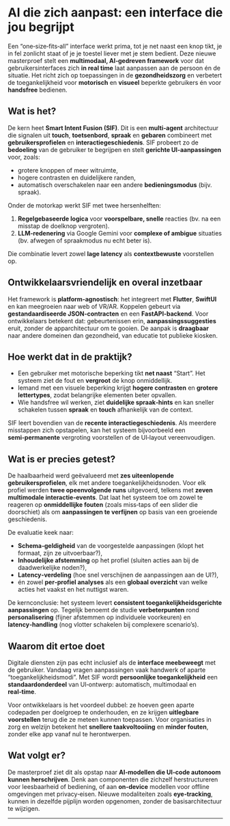 # AI die zich aanpast: een interface die jou begrijpt

Een “one‑size‑fits‑all” interface werkt prima, tot je net naast een knop tikt, je in fel zonlicht staat of je je toestel liever met je stem bedient. Deze nieuwe masterproef stelt een **multimodaal, AI‑gedreven framework** voor dat gebruikersinterfaces zich **in real time** laat aanpassen aan de persoon én de situatie. Het richt zich op toepassingen in de **gezondheidszorg** en verbetert de toegankelijkheid voor **motorisch** en **visueel** beperkte gebruikers én voor **handsfree** bedienen.

## Wat is het?

De kern heet **Smart Intent Fusion (SIF)**. Dit is een **multi‑agent** architectuur die signalen uit **touch**, **toetsenbord**, **spraak** en **gebaren** combineert met **gebruikersprofielen** en **interactiegeschiedenis**. SIF probeert zo de **bedoeling** van de gebruiker te begrijpen en stelt **gerichte UI‑aanpassingen** voor, zoals:
- grotere knoppen of meer witruimte,
- hogere contrasten en duidelijkere randen,
- automatisch overschakelen naar een andere **bedieningsmodus** (bijv. spraak).

Onder de motorkap werkt SIF met twee hersenhelften:
1. **Regelgebaseerde logica** voor **voorspelbare, snelle** reacties (bv. na een misstap de doelknop vergroten).
2. **LLM‑redenering** via Google Gemini voor **complexe of ambigue** situaties (bv. afwegen of spraakmodus nu echt beter is).

Die combinatie levert zowel **lage latency** als **contextbewuste** voorstellen op.

## Ontwikkelaarsvriendelijk en overal inzetbaar

Het framework is **platform‑agnostisch**: het integreert met **Flutter**, **SwiftUI** en kan meegroeien naar web of VR/AR. Koppelen gebeurt via **gestandaardiseerde JSON‑contracten** en een **FastAPI‑backend**. Voor ontwikkelaars betekent dat: gebeurtenissen erin, **aanpassingssuggesties** eruit, zonder de apparchitectuur om te gooien. De aanpak is **draagbaar** naar andere domeinen dan gezondheid, van educatie tot publieke kiosken.

## Hoe werkt dat in de praktijk?

- Een gebruiker met motorische beperking tikt **net naast** “Start”. Het systeem ziet de fout en **vergroot** de knop onmiddellijk.
- Iemand met een visuele beperking krijgt **hogere contrasten** en **grotere lettertypes**, zodat belangrijke elementen beter opvallen.
- Wie handsfree wil werken, ziet **duidelijke spraak‑hints** en kan sneller schakelen tussen **spraak** en **touch** afhankelijk van de context.

SIF leert bovendien van de **recente interactiegeschiedenis**. Als meerdere misstappen zich opstapelen, kan het systeem bijvoorbeeld een **semi‑permanente** vergroting voorstellen of de UI‑layout vereenvoudigen.

## Wat is er precies getest?

De haalbaarheid werd geëvalueerd met **zes uiteenlopende gebruikersprofielen**, elk met andere toegankelijkheidsnoden. Voor elk profiel werden **twee opeenvolgende runs** uitgevoerd, telkens met **zeven multimodale interactie‑events**. Dat laat het systeem toe om zowel te reageren op **onmiddellijke fouten** (zoals miss‑taps of een slider die doorschiet) als om **aanpassingen te verfijnen** op basis van een groeiende geschiedenis.

De evaluatie keek naar:
- **Schema‑geldigheid** van de voorgestelde aanpassingen (klopt het formaat, zijn ze uitvoerbaar?),
- **Inhoudelijke afstemming** op het profiel (sluiten acties aan bij de daadwerkelijke noden?),
- **Latency‑verdeling** (hoe snel verschijnen de aanpassingen aan de UI?),
- én zowel **per‑profiel analyses** als een **globaal overzicht** van welke acties het vaakst en het nuttigst waren.

De kernconclusie: het systeem levert **consistent toegankelijkheidsgerichte aanpassingen** op. Tegelijk benoemt de studie **verbeterpunten** rond **personalisering** (fijner afstemmen op individuele voorkeuren) en **latency‑handling** (nog vlotter schakelen bij complexere scenario’s).

## Waarom dit ertoe doet

Digitale diensten zijn pas echt inclusief als de **interface meebeweegt** met de gebruiker. Vandaag vragen aanpassingen vaak handwerk of aparte “toegankelijkheidsmodi”. Met SIF wordt **persoonlijke toegankelijkheid** een **standaardonderdeel** van UI‑ontwerp: automatisch, multimodaal en **real‑time**.

Voor ontwikkelaars is het voordeel dubbel: ze hoeven geen aparte codepaden per doelgroep te onderhouden, en ze krijgen **uitlegbare voorstellen** terug die ze meteen kunnen toepassen. Voor organisaties in zorg en welzijn betekent het **snellere taakvoltooiing** en **minder fouten**, zonder elke app vanaf nul te herontwerpen.

## Wat volgt er?

De masterproef ziet dit als opstap naar **AI‑modellen die UI‑code autonoom kunnen herschrijven**. Denk aan componenten die zichzelf herstructureren voor leesbaarheid of bediening, of aan **on‑device** modellen voor offline omgevingen met privacy‑eisen. Nieuwe modaliteiten zoals **eye‑tracking**, kunnen in dezelfde pijplijn worden opgenomen, zonder de basisarchitectuur te wijzigen.

---
